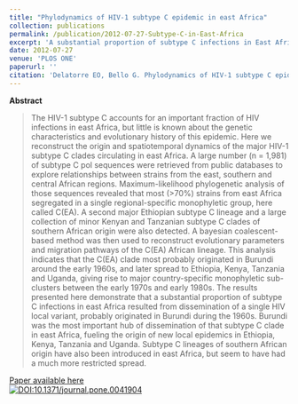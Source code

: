 ```yaml
---
title: "Phylodynamics of HIV-1 subtype C epidemic in east Africa"
collection: publications
permalink: /publication/2012-07-27-Subtype-C-in-East-Africa
excerpt: 'A substantial proportion of subtype C infections in East Africa resulted from dissemination of a single HIV local variant, probably originated in Burundi during the 1960s'
date: 2012-07-27
venue: 'PLOS ONE'
paperurl: ''
citation: 'Delatorre EO, Bello G. Phylodynamics of HIV-1 subtype C epidemic in east Africa. <i>PLoS One</i>. 2012 Jul 27;7(7):e41904.'
---
```


**Abstract**

>The HIV-1 subtype C accounts for an important fraction of HIV infections in east Africa, but little is known about the genetic characteristics and evolutionary history of this epidemic. Here we reconstruct the origin and spatiotemporal dynamics of the major HIV-1 subtype C clades circulating in east Africa. A large number (n = 1,981) of subtype C pol sequences were retrieved from public databases to explore relationships between strains from the east, southern and central African regions. Maximum-likelihood phylogenetic analysis of those sequences revealed that most (>70%) strains from east Africa segregated in a single regional-specific monophyletic group, here called C(EA). A second major Ethiopian subtype C lineage and a large collection of minor Kenyan and Tanzanian subtype C clades of southern African origin were also detected. A bayesian coalescent-based method was then used to reconstruct evolutionary parameters and migration pathways of the C(EA) African lineage. This analysis indicates that the C(EA) clade most probably originated in Burundi around the early 1960s, and later spread to Ethiopia, Kenya, Tanzania and Uganda, giving rise to major country-specific monophyletic sub-clusters between the early 1970s and early 1980s. The results presented here demonstrate that a substantial proportion of subtype C infections in east Africa resulted from dissemination of a single HIV local variant, probably originated in Burundi during the 1960s. Burundi was the most important hub of dissemination of that subtype C clade in east Africa, fueling the origin of new local epidemics in Ethiopia, Kenya, Tanzania and Uganda. Subtype C lineages of southern African origin have also been introduced in east Africa, but seem to have had a much more restricted spread.

[Paper available here](http://dx.plos.org/10.1371/journal.pone.0041904)<br>
[![DOI:10.1371/journal.pone.0041904](https://zenodo.org/badge/DOI/10.1371/journal.pone.0041904.svg)](https://doi.org/10.1371/journal.pone.0041904)
